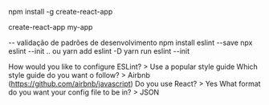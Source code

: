npm install -g create-react-app

create-react-app  my-app

-- validação de padrões de desenvolvimento
npm install eslint --save
npx eslint --init
.. ou
yarn add eslint -D
yarn run eslint --init

How would you like to configure ESLint?
    > Use a popular style guide
Which style guide do you want o follow?
    > Airbnb (https://github.com/airbnb/javascript)
Do you use React?
    > Yes
What format do you want your config file to be in?
    > JSON


